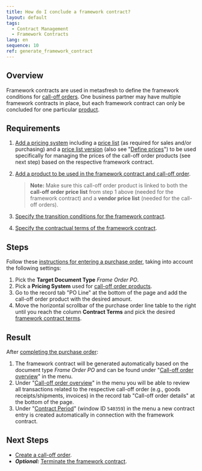 ```yaml
---
title: How do I conclude a framework contract?
layout: default
tags:
  - Contract Management
  - Framework Contracts
lang: en
sequence: 10
ref: generate_framework_contract
---
```


## Overview
Framework contracts are used in metasfresh to define the framework conditions for [call-off orders](Create_call_off_order_purchase).
One business partner may have multiple framework contracts in place, but each framework contract can only be concluded for one particular [product](Add_call_off_order_product).

## Requirements
1. [Add a pricing system](Add_price-system) including a [price list](Add_price-list) (as required for sales and/or purchasing) and a [price list version](Add_price-list-version) (also see "[Define prices](Define_prices)") to be used specifically for managing the prices of the call-off order products (see next step) based on the respective framework contract.
1. [Add a product to be used in the framework contract and call-off order](Add_call_off_order_product).
    >**Note:** Make sure this call-off order product is linked to both the **call-off order price list** from step 1 above (needed for the framework contract) and a **vendor price list** (needed for the call-off orders).

1. [Specify the transition conditions for the framework contract](Define_contract_period_framework_contract).
1. [Specify the contractual terms of the framework contract](Define_contractual_terms_framework_contract).

## Steps
Follow these [instructions for entering a purchase order](CreatePurchaseOrder), taking into account the following settings:
1. Pick the **Target Document Type** *Frame Order PO*.
1. Pick a **Pricing System** used for [call-off order products](Add_call_off_order_product).
1. Go to the record tab "PO Line" at the bottom of the page and add the call-off order product with the desired amount.
1. Move the horizontal scrollbar of the purchase order line table to the right until you reach the column **Contract Terms** and pick the desired [framework contract terms](Define_contractual_terms_framework_contract).

## Result
After [completing the purchase order](DocumentProcessingComplete):

1. The framework contract will be generated automatically based on the document type *Frame Order PO* and can be found under "[Call-off order overview](Menu)" in the menu.
1. Under "[Call-off order overview](Menu)" in the menu you will be able to review all transactions related to the respective call-off order (e.g., goods receipts/shipments, invoices) in the record tab "Call-off order details" at the bottom of the page.
1. Under "[Contract Period](Menu)" (window ID `540359`) in the menu a new contract entry is created automatically in connection with the framework contract.

## Next Steps
- [Create a call-off order](Create_call_off_order_purchase).
- ***Optional:*** [Terminate the framework contract](Terminate_framework_contract).
